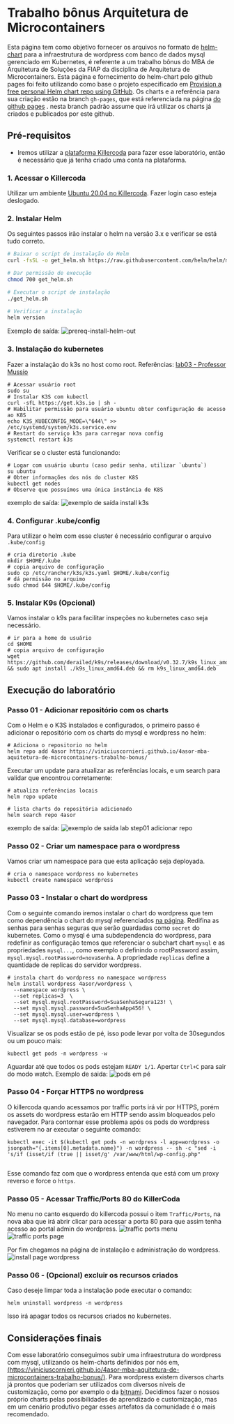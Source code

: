 # Trabalho bônus Arquitetura de Microcontainers

Esta página tem como objetivo fornecer os arquivos no formato de [helm-chart](https://helm.sh/) para a infraestrutura de wordpress com banco de dados mysql gerenciado em Kubernetes, é referente a um trabalho bônus do MBA de Arquitetura de Soluções da FIAP da disciplina de Arquitetura de Microcontainers. Esta página e fornecimento do helm-chart pelo github pages foi feito utilizando como base o projeto especificado em [Provision a free personal Helm chart repo using GitHub](https://medium.com/@gerkElznik/provision-a-free-personal-helm-chart-repo-using-github-583b668d9ba4). Os charts e a referência para sua criação estão na branch `gh-pages`, que está referenciada na página [do github pages](https://viniciuscornieri.github.io/4asor-mba-aquitetura-de-microcontainers-trabalho-bonus/)
. nesta branch padrão assume que irá utilizar os charts já criados e publicados por este github.

## Pré-requisitos

* Iremos utilizar a [plataforma Killercoda](https://killercoda.com/) para fazer esse laboratório, então é necessário que já tenha criado uma conta na plataforma. 

### 1. Acessar o Killercoda 

Utilizar um ambiente [Ubuntu 20.04 no Killercoda](https://killercoda.com/playgrounds/scenario/ubuntu). Fazer login caso esteja deslogado.

### 2. Instalar Helm

Os seguintes passos irão instalar o helm na versão 3.x e verificar se está tudo correto.

```sh
# Baixar o script de instalação do Helm
curl -fsSL -o get_helm.sh https://raw.githubusercontent.com/helm/helm/main/scripts/get-helm-3

# Dar permissão de execução
chmod 700 get_helm.sh

# Executar o script de instalação
./get_helm.sh

# Verificar a instalação
helm version

```

Exemplo de saída:
![prereq-install-helm-out](docs/prereq-install-helm-out.png)

### 3. Instalação do kubernetes

Fazer a instalação do k3s no host como root. Referências: [lab03 - Professor Mussio](https://github.com/lmussio/lab-container-linux/tree/main/lab03)

```shell
# Acessar usuário root
sudo su
# Instalar K3S com kubectl
curl -sfL https://get.k3s.io | sh -
# Habilitar permissão para usuário ubuntu obter configuração de acesso ao K8S
echo K3S_KUBECONFIG_MODE=\"644\" >> /etc/systemd/system/k3s.service.env
# Restart do serviço k3s para carregar nova config
systemctl restart k3s
```
Verificar se o cluster está funcionando:
```shell
# Logar com usuário ubuntu (caso pedir senha, utilizar `ubuntu`)
su ubuntu
# Obter informações dos nós do cluster K8S
kubectl get nodes
# Observe que possuímos uma única instância de K8S
```

exemplo de saída:
![exemplo de saída install k3s](docs/prereq-install-k3s-out.png)

### 4. Configurar .kube/config

Para utilizar o helm com esse cluster é necessário configurar o arquivo `.kube/config`

```shell
# cria diretorio .kube
mkdir $HOME/.kube
# copia arquivo de configuração
sudo cp /etc/rancher/k3s/k3s.yaml $HOME/.kube/config
# dá permissão no arquimo
sudo chmod 644 $HOME/.kube/config
```

### 5. Instalar K9s (Opcional)

Vamos instalar o k9s para facilitar inspeções no kubernetes caso seja necessário.

```shell
# ir para a home do usuário
cd $HOME
# copia arquivo de configuração
wget https://github.com/derailed/k9s/releases/download/v0.32.7/k9s_linux_amd64.deb && sudo apt install ./k9s_linux_amd64.deb && rm k9s_linux_amd64.deb
```

## Execução do laboratório

### Passo 01 - Adicionar repositório com os charts

Com o Helm e o K3S instalados e configurados, o primeiro passo é adicionar o repositório com os charts do mysql e wordpress no helm:

```shell
# Adiciona o repositorio no helm
helm repo add 4asor https://viniciuscornieri.github.io/4asor-mba-aquitetura-de-microcontainers-trabalho-bonus/

```

Executar um update para atualizar as referências locais, e um search para validar que encontrou corretamente:

```shell
# atualiza referências locais
helm repo update

# lista charts do repositória adicionado
helm search repo 4asor

```

exemplo de saída:
![exemplo de saída lab step01 adicionar repo](docs/lab-step01-adicionar-repo.png)

### Passo 02 - Criar um namespace para o wordpress

Vamos criar um namespace para que esta aplicação seja deployada.

```shell
# cria o namespace wordpress no kubernetes
kubectl create namespace wordpress

```

### Passo 03 - Instalar o chart do wordpress

Com o seguinte comando iremos instalar o chart do wordpress que tem como dependência o chart do mysql referenciados [na página](https://viniciuscornieri.github.io/4asor-mba-aquitetura-de-microcontainers-trabalho-bonus/). Redifina as senhas para senhas seguras que serão guardadas como `secret` do kubernetes. Como o mysql é uma subdependencia do wordpress, para redefinir as configuração temos que referenciar o subchart chart `mysql` e as propriedades `mysql...`, como exemplo o definindo o rootPassword assim, `mysql.mysql.rootPassword=novaSenha`. A propriedade `replicas` define a quantidade de replicas do servidor wordpress.

```shell
# instala chart do wordpress no namespace wordpress
helm install wordpress 4asor/wordpress \
  --namespace wordpress \
  --set replicas=3  \
  --set mysql.mysql.rootPassword=SuaSenhaSegura123! \
  --set mysql.mysql.password=SuaSenhaApp456! \
  --set mysql.mysql.user=wordpress \
  --set mysql.mysql.database=wordpress

```

Visualizar se os pods estão de pé, isso pode levar por volta de 30segundos ou um pouco mais:

```shell
kubectl get pods -n wordpress -w
```

Aguardar até que todos os pods estejam `READY 1/1`. Apertar `Ctrl+C` para sair do modo watch.
Exemplo de saida:
![pods em pé](docs/pods-up.png)

### Passo 04 - Forçar HTTPS no wordpress

O killercoda quando acessamos por traffic ports irá vir por HTTPS, porém os assets do wordpress estarão em HTTP sendo assim bloqueados pelo navegador. Para contornar esse problema após os pods do wordpress estiverem no ar executar o seguinte comando:

```shell
kubectl exec -it $(kubectl get pods -n wordpress -l app=wordpress -o jsonpath="{.items[0].metadata.name}") -n wordpress -- sh -c "sed -i 's/if (isset/if (true || isset/g' /var/www/html/wp-config.php"


```

Esse comando faz com que o wordpress entenda que está com um proxy reverso e force o `https`.

### Passo 05 - Acessar Traffic/Ports 80 do KillerCoda

No menu no canto esquerdo do killercoda possui o item `Traffic/Ports`, na nova aba que irá abrir clicar para acessar a porta 80 para que assim tenha acesso ao portal admin do wordpress.
![traffic ports menu](docs/traffic-ports-menu.png)
![traffic ports page](docs/traffic-ports-page.png)

Por fim chegamos na página de instalação e administração do wordpress.
![install page wordpress](docs/install-page-wordpress.png)

### Passo 06 - (Opcional) excluir os recursos criados

Caso deseje limpar toda a instalação pode executar o comando:
```shell
helm uninstall wordpress -n wordpress
```

Isso irá apagar todos os recursos criados no kubernetes.


## Considerações finais

Com esse laboratório conseguimos subir uma infraestrutura do wordpress com mysql, utilizando os helm-charts definidos por nós em, [(https://viniciuscornieri.github.io/4asor-mba-aquitetura-de-microcontainers-trabalho-bonus/)](https://viniciuscornieri.github.io/4asor-mba-aquitetura-de-microcontainers-trabalho-bonus/). Para wordpress existem diversos charts já prontos que poderiam ser utilizados com diversos niveis de customização, como por exemplo o da [bitnami](https://artifacthub.io/packages/helm/bitnami/wordpress). Decidimos fazer o nossos próprio charts pelas possibilidades de aprendizado e customização, mas em um cenário produtivo pegar esses artefatos da comunidade é o mais recomendado.